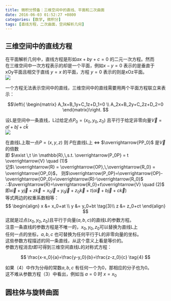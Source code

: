 ```yaml
---
title: 微积分预备：三维空间中的直线、平面和二次曲面
date: 2016-06-03 01:52:27 +0800
categories: [数学, 微积分]
tags: [直线方程，二次曲面，空间解析几何]
---
```


## 三维空间中的直线方程

在平面解析几何中，直线方程是形如$ax+by+c=0$ 的二元一次方程。然而  
在三维空间中一次方程表示的却是一个平面，例如$x - y = 0$ 表示的是垂直于     
xOy平面且相交于直线 $y=x$ 的平面，方程 $y = 0$ 表示的则是xOz平面。  
![](https://imagebed.deepmind.top/img/surfaces/1.png)















一个方程无法表示空间中的直线，三维空间中的直线需要用两个平面方程联立来表示：    

$$\left\{ \begin{matrix} A_1x+B_1y+C_1z+D_1=0 \\ A_2x+B_2y+C_2z+D_2=0 \end{matrix}\right. $$

设L是空间中一条直线，L过给定点$P_0=(x_0, y_0, z_0)$ 且平行于给定非零向量$\vec{V}= a\hat{i}+b\hat{j}+c\hat{k}$    
![](https://imagebed.deepmind.top/img/surfaces/2.png)















在直线L上取一点$P=(x, y, z)$  则 $P$在直线L上  $\iff$ $\overrightarrow{PP_0}$ 是$\overrightarrow{V}$ 的倍数  
即 $\exist \,t \in \mathbb{R},\,s.t. \overrightarrow{P_0P} = t \overrightarrow{V} \quad (1)$       
记$\ \overrightarrow{R} = \overrightarrow{OP},\,\overrightarrow{R_0} = \overrightarrow{OP_0}$， 则$\overrightarrow{P_0P}=\overrightarrow{OP}-\overrightarrow{OP_0}=\overrightarrow{R}-\overrightarrow{R_0}$   
$\therefore$$\overrightarrow{R}=\overrightarrow{R_0}+t\overrightarrow{V} \quad (2)$    
即$x\vec{i}+y\vec{j}+z\vec{k}=x_0\vec{i}+y_0\vec{j}+z_0\vec{k} + t(a\vec{i}+b\vec{j}+c\vec{k})$   
等式两边的权重系数相等：   
$$
\begin{align}
x &= x_0+at \\
y &= y_0+bt  \tag{3}\\
z &= z_0+ct
\end{align}
$$
这就是过点$(x_0, y_0,z_0)$且平行于向量$(a,b,c)$的直线L的参数方程。  
注意一条直线的参数方程是不唯一的，$x_0,y_0,z_0$可以替换为直线L上  
任何一点的坐标，$a,b,c$ 也可替换为任何平行于L的非零向量的坐标。  
这些参数方程描述的同一条直线，从这个意义上看是等价的。   
参数方程消去t即可得到三维空间直线L的对称式方程：  


$$
\frac{x-x_0}{a}=\frac{y-y_0}{b}=\frac{z-z_0}{c} \tag{4}
$$




如果（4）中作为分母的常数$a,b,c$ 有任何一个为0，那相应的分子也为0。  
这不难从参数方程（3）中看出，例如当 $a=0$ 时 $x=x_0$       


## 圆柱体与旋转曲面

